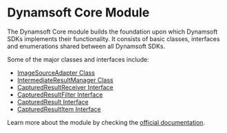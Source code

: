 # Dynamsoft Core Module

The Dynamsoft Core module builds the foundation upon which Dynamsoft SDKs implements their functionality. It consists of basic classes, interfaces and enumerations shared between all Dynamsoft SDKs.

Some of the major classes and interfaces include:

- [ImageSourceAdapter Class](https://www.dynamsoft.com/capture-vision/docs/web/programming/javascript/api-reference/core/basic-structures/image-source-adapter.html)
- [IntermediateResultManager Class](https://www.dynamsoft.com/capture-vision/docs/web/programming/javascript/api-reference/core/intermediate-results/intermediate-result-manager.html)
- [CapturedResultReceiver Interface](https://www.dynamsoft.com/capture-vision/docs/web/programming/javascript/api-reference/core/basic-structures/captured-result-receiver.html)
- [CapturedResultFilter Interface](https://www.dynamsoft.com/capture-vision/docs/web/programming/javascript/api-reference/core/basic-structures/captured-result-filter.html)
- [CapturedResult Interface](https://www.dynamsoft.com/capture-vision/docs/web/programming/javascript/api-reference/core/basic-structures/captured-result.html)
- [CapturedResultItem Interface](https://www.dynamsoft.com/capture-vision/docs/web/programming/javascript/api-reference/core/basic-structures/captured-result-item.html)

Learn more about the module by checking the [official documentation](https://www.dynamsoft.com/capture-vision/docs/web/programming/javascript/api-reference/core/core-module.html).
